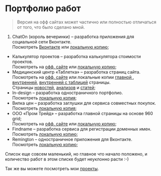 Портфолио работ
==================

> Версия на офф сайтах может частично или полностью отличаться от того, что было сделано мной.

1. ChatOn (король вечеринки) – разработка приложения для социальной сети Вконтакте.    
Посмотреть [Вконтакте](http://vk.com/app3210355_33730242) или [локальную копию](http://ymatuhin.bitbucket.org/projects/chat_on/);
*  Калькулятор проектов – разработка калькулятора стоимости проектов.     
Посмотреть на [офф. сайте](http://msocial.calculateproject.ru) или [локальную копию](http://ymatuhin.bitbucket.org/projects/calculator/);
*  Медицинский центр «Таблетка» – разработка страниц сайта.   
Посмотреть на [офф. сайте](http://www.tabletka-mc.ru) или локальные копии [главной ](http://ymatuhin.bitbucket.org/projects/tabletka-mc/), [внутренней](http://ymatuhin.bitbucket.org/projects/tabletka-mc/inner.html), 
[внутренней c таблицей](http://ymatuhin.bitbucket.org/projects/tabletka-mc/inner-with-table.html) страницы.  
Страницы [новостей](http://ymatuhin.bitbucket.org/projects/tabletka-mc/news.html), [анализов](http://ymatuhin.bitbucket.org/projects/tabletka-mc/analize.html) и 
[статей](http://ymatuhin.bitbucket.org/projects/tabletka-mc/articles.html);
*  In-design – разработка одностраничного портфолио.   
Посмотреть [локальную копия](http://ymatuhin.bitbucket.org/projects/in-design/);
*  Вилка цен – разработка заглушки для сервиса совместных покупок.   
Посмотреть [локальную копия](http://ymatuhin.bitbucket.org/projects/vilkacen/);
*  ООО «Пром Трейд» – разработка главной страницы на основе 960 grid;   
Посмотреть на [офф. сайте](http://prom32.ru) или [локальную копию](http://ymatuhin.bitbucket.org/projects/prom32/);
*  Findname – разработка сервиса для регистрации доменных имен.  
Посмотреть [локальную копию](http://ymatuhin.bitbucket.org/projects/findname/);
*  Remington – одностраничное приложения для Вконтакте.   
Посмотреть [локальную копию](http://ymatuhin.bitbucket.org/projects/remington/);

Список еще совсем маленький, но главное что начало положено, и количество работ в этом списке будет неуклонно расти :-)

Так же вы можете посмотреть мои [проекты](https://github.com/ymatuhin/ymatuhin.github.io/blob/master/projects.md).
